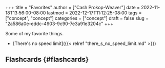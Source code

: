 +++
title = "Favorites"
author = ["Cash Prokop-Weaver"]
date = 2022-11-18T13:56:00-08:00
lastmod = 2022-12-17T11:12:25-08:00
tags = ["concept", "concept"]
categories = ["concept"]
draft = false
slug = "2a586a0e-eddc-4903-9c90-7e3a91e3204c"
+++

Some of my favorite things.

-   [There's no speed limit]({{< relref "there_s_no_speed_limit.md" >}})


## Flashcards {#flashcards}
